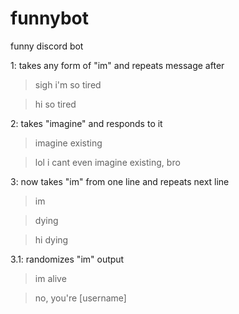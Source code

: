 # funnybot

funny discord bot

1: takes any form of "im" and repeats message after

> sigh i'm so tired

> hi so tired


2: takes "imagine" and responds to it

> imagine existing

> lol i cant even imagine existing, bro


3: now takes "im" from one line and repeats next line

> im

> dying

> hi dying


3.1: randomizes "im" output

> im alive

> no, you're [username]
